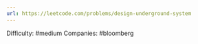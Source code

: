 ```yaml
---
url: https://leetcode.com/problems/design-underground-system
---
```


Difficulty: #medium
Companies: #bloomberg